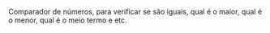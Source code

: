 Comparador de números, para verificar se são iguais, qual é o maior, qual é o menor, qual é o meio termo e etc.

